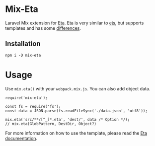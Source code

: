 # Mix-Eta
Laravel Mix extension for [Eta](https://eta.js.org/).
Eta is very similar to [ejs](https://ejs.co/), but supports templates and has some [differences](https://eta.js.org/docs/about/eta-vs-ejs).

## Installation
```
npm i -D mix-eta
```

# Usage

Use `mix.eta()` with your `webpack.mix.js`. You can also add object data.

```
require('mix-eta');

const fs = require('fs');
const data = JSON.parse(fs.readFileSync('./data.json', 'utf8'));

mix.eta('src/**/[^_]*.eta', 'dest/', data /* Option */);
// mix.eta(GlobPattern, DestDir, Object?)
```

For more information on how to use the template, please read the [Eta documentation](https://eta.js.org/docs).
